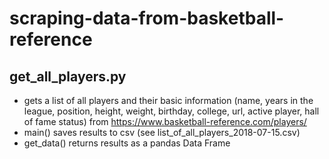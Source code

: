 # scraping-data-from-basketball-reference

## get_all_players.py
- gets a list of all players and their basic information (name, years in the league, position, height, weight, birthday, college, url, active player, hall of fame status) from https://www.basketball-reference.com/players/
- main() saves results to csv (see list_of_all_players_2018-07-15.csv)
- get_data() returns results as a pandas Data Frame